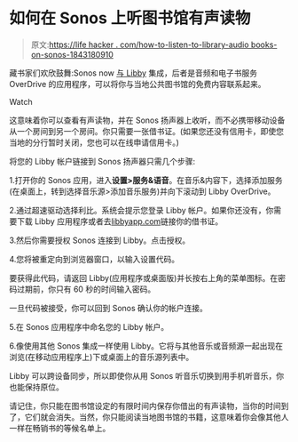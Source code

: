 # 如何在 Sonos 上听图书馆有声读物

> 原文:[https://life hacker . com/how-to-listen-to-library-audio books-on-sonos-1843180910](https://lifehacker.com/how-to-listen-to-library-audiobooks-on-sonos-1843180910)

藏书家们欢欣鼓舞:Sonos now [与 Libby](https://www.theverge.com/2020/4/30/21242505/sonos-libby-overdrive-local-library-audiobooks-free) 集成，后者是音频和电子书服务 OverDrive 的应用程序，可以将你与当地公共图书馆的免费内容联系起来。

Watch

这意味着你可以查看有声读物，并在 Sonos 扬声器上收听，而不必携带移动设备从一个房间到另一个房间。你只需要一张借书证。(如果您还没有信用卡，即使您当地的分行暂时关闭，您也可以在线申请信用卡。)

将您的 Libby 帐户链接到 Sonos 扬声器只需几个步骤:

1.打开你的 Sonos 应用，进入**设置>服务&语音**。在音乐&内容下，选择添加服务(在桌面上，转到选择音乐源>添加音乐服务)并向下滚动到 Libby OverDrive。

2.通过超速驱动选择利比。系统会提示您登录 Libby 帐户。如果你还没有，你需要下载 Libby 应用程序或者去[libbyapp.com](https://libbyapp.com/)链接你的借书证。

3.然后你需要授权 Sonos 连接到 Libby。点击授权。

4.您将被重定向到浏览器窗口，以输入设置代码。

要获得此代码，请返回 Libby(应用程序或桌面版)并长按右上角的菜单图标。在密码过期前，你只有 60 秒的时间输入密码。

一旦代码被接受，你可以回到 Sonos 确认你的帐户连接。

5.在 Sonos 应用程序中命名您的 Libby 帐户。

6.像使用其他 Sonos 集成一样使用 Libby。它将与其他音乐或音频源一起出现在浏览(在移动应用程序上)下或桌面上的音乐源列表中。

Libby 可以跨设备同步，所以即使你从用 Sonos 听音乐切换到用手机听音乐，你也能保持原位。

请记住，你只能在图书馆设定的有限时间内保存你借出的有声读物，当你的时间到了，它们就会消失。当然，你只能阅读当地图书馆的书籍，这意味着你会像其他人一样在畅销书的等候名单上。